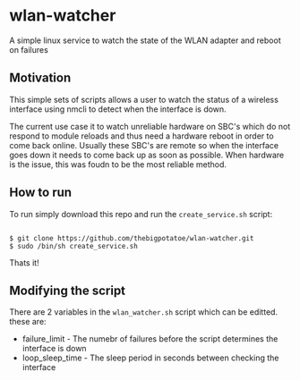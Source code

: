 # wlan-watcher

A simple linux service to watch the state of the WLAN adapter and reboot on failures

## Motivation

This simple sets of scripts allows a user to watch the status of a wireless interface using nmcli to detect when the interface is down.

The current use case it to watch unreliable hardware on SBC's which do not respond to module reloads and thus need a hardware reboot in order to come back online. Usually these SBC's are remote so when the interface goes down it needs to come back up as soon as possible. When hardware is the issue, this was foudn to be the most reliable method.

## How to run 

To run simply download this repo and run the `create_service.sh` script:

``` shell

$ git clone https://github.com/thebigpotatoe/wlan-watcher.git
$ sudo /bin/sh create_service.sh

```

Thats it!

## Modifying the script

There are 2 variables in the `wlan_watcher.sh` script which can be editted. these are:

- failure_limit - The numebr of failures before the script determines the interface is down
- loop_sleep_time - The sleep period in seconds between checking the interface
